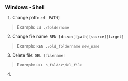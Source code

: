 ### Windows - Shell
1. Change path:
```cd [PATH]```
> Example: `cd ./foldername`
2. Change file name:
```REN [drive:][path][source][target]```
> Example: `REN .\old_foldername new_name`
3. Delete file:
```DEL [filename]```
> Example: `DEL s_folder\del_file`
4. 
